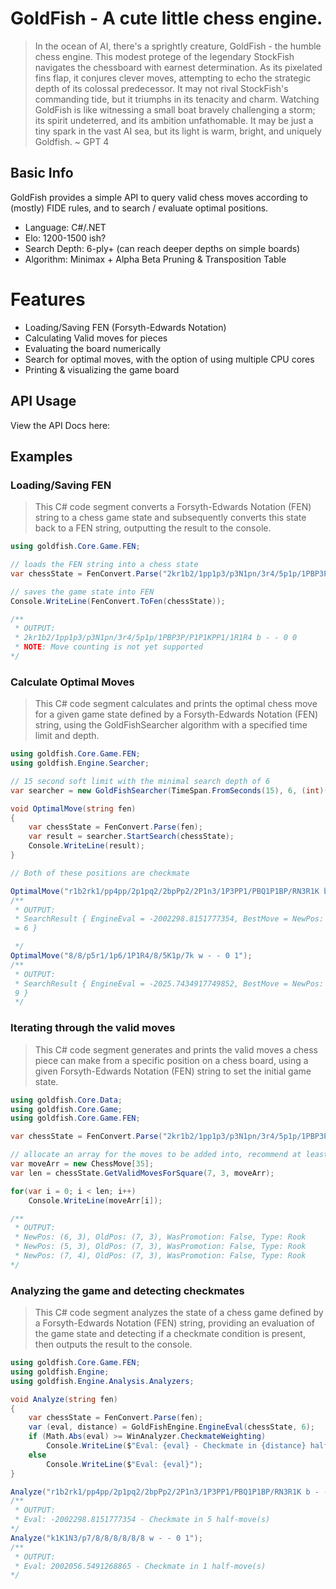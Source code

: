 # GoldFish - A cute little chess engine.

> In the ocean of AI, there's a sprightly creature, GoldFish - the humble chess engine. This modest protege of the legendary StockFish navigates the chessboard with earnest determination. As its pixelated fins flap, it conjures clever moves, attempting to echo the strategic depth of its colossal predecessor. It may not rival StockFish's commanding tide, but it triumphs in its tenacity and charm. Watching GoldFish is like witnessing a small boat bravely challenging a storm; its spirit undeterred, and its ambition unfathomable. It may be just a tiny spark in the vast AI sea, but its light is warm, bright, and uniquely Goldfish.
> ~ GPT 4

## Basic Info

GoldFish provides a simple API to query valid chess moves according to (mostly) FIDE rules, and to search / evaluate optimal positions.

- Language: C#/.NET
- Elo: 1200-1500 ish?
- Search Depth: 6-ply+ (can reach deeper depths on simple boards)
- Algorithm: Minimax + Alpha Beta Pruning & Transposition Table

# Features

- Loading/Saving FEN (Forsyth-Edwards Notation)
- Calculating Valid moves for pieces
- Evaluating the board numerically
- Search for optimal moves, with the option of using multiple CPU cores
- Printing & visualizing the game board

## API Usage

View the API Docs here:

## Examples

### Loading/Saving FEN

> This C# code segment converts a Forsyth-Edwards Notation (FEN) string to a chess game state and subsequently converts this state back to a FEN string, outputting the result to the console.

```csharp
using goldfish.Core.Game.FEN;

// loads the FEN string into a chess state
var chessState = FenConvert.Parse("2kr1b2/1pp1p3/p3N1pn/3r4/5p1p/1PBP3P/P1P1KPP1/1R1R4 b - - 1 23");

// saves the game state into FEN
Console.WriteLine(FenConvert.ToFen(chessState));

/**
 * OUTPUT:
 * 2kr1b2/1pp1p3/p3N1pn/3r4/5p1p/1PBP3P/P1P1KPP1/1R1R4 b - - 0 0
 * NOTE: Move counting is not yet supported
*/
```

### Calculate Optimal Moves

> This C# code segment calculates and prints the optimal chess move for a given game state defined by a Forsyth-Edwards Notation (FEN) string, using the GoldFishSearcher algorithm with a specified time limit and depth.

```csharp
using goldfish.Core.Game.FEN;
using goldfish.Engine.Searcher;

// 15 second soft limit with the minimal search depth of 6
var searcher = new GoldFishSearcher(TimeSpan.FromSeconds(15), 6, (int)(Environment.ProcessorCount / 1.2));

void OptimalMove(string fen)
{
    var chessState = FenConvert.Parse(fen);
    var result = searcher.StartSearch(chessState);
    Console.WriteLine(result);
}

// Both of these positions are checkmate

OptimalMove("r1b2rk1/pp4pp/2p1pq2/2bpPp2/2P1n3/1P3PP1/PBQ1P1BP/RN3R1K b - - 0 1");
/**
 * OUTPUT:
 * SearchResult { EngineEval = -2002298.8151777354, BestMove = NewPos: (2, 6), OldPos: (3, 4), WasPromotion: False, Type: Knight, Depth
 = 6 }

 */
OptimalMove("8/8/p5r1/1p6/1P1R4/8/5K1p/7k w - - 0 1");
/**
 * OUTPUT:
 * SearchResult { EngineEval = -2025.7434917749852, BestMove = NewPos: (0, 3), OldPos: (3, 3), WasPromotion: False, Type: Rook, Depth =
 9 }
 */
```

### Iterating through the valid moves

> This C# code segment generates and prints the valid moves a chess piece can make from a specific position on a chess board, using a given Forsyth-Edwards Notation (FEN) string to set the initial game state.

```csharp
using goldfish.Core.Data;
using goldfish.Core.Game;
using goldfish.Core.Game.FEN;

var chessState = FenConvert.Parse("2kr1b2/1pp1p3/p3N1pn/3r4/5p1p/1PBP3P/P1P1KPP1/1R1R4 b - - 1 23");

// allocate an array for the moves to be added into, recommend at least 35 spaces
var moveArr = new ChessMove[35];
var len = chessState.GetValidMovesForSquare(7, 3, moveArr);

for(var i = 0; i < len; i++)
    Console.WriteLine(moveArr[i]);

/**
 * OUTPUT:
 * NewPos: (6, 3), OldPos: (7, 3), WasPromotion: False, Type: Rook
 * NewPos: (5, 3), OldPos: (7, 3), WasPromotion: False, Type: Rook
 * NewPos: (7, 4), OldPos: (7, 3), WasPromotion: False, Type: Rook
*/
```

### Analyzing the game and detecting checkmates

> This C# code segment analyzes the state of a chess game defined by a Forsyth-Edwards Notation (FEN) string, providing an evaluation of the game state and detecting if a checkmate condition is present, then outputs the result to the console.

```csharp
using goldfish.Core.Game.FEN;
using goldfish.Engine;
using goldfish.Engine.Analysis.Analyzers;

void Analyze(string fen)
{
    var chessState = FenConvert.Parse(fen);
    var (eval, distance) = GoldFishEngine.EngineEval(chessState, 6);
    if (Math.Abs(eval) >= WinAnalyzer.CheckmateWeighting)
        Console.WriteLine($"Eval: {eval} - Checkmate in {distance} half-move(s)");
    else
        Console.WriteLine($"Eval: {eval}");
}

Analyze("r1b2rk1/pp4pp/2p1pq2/2bpPp2/2P1n3/1P3PP1/PBQ1P1BP/RN3R1K b - - 0 1");
/**
 * OUTPUT:
 * Eval: -2002298.8151777354 - Checkmate in 5 half-move(s)
*/
Analyze("k1K1N3/p7/8/8/8/8/8/8 w - - 0 1");
/**
 * OUTPUT:
 * Eval: 2002056.5491268865 - Checkmate in 1 half-move(s)
*/
```